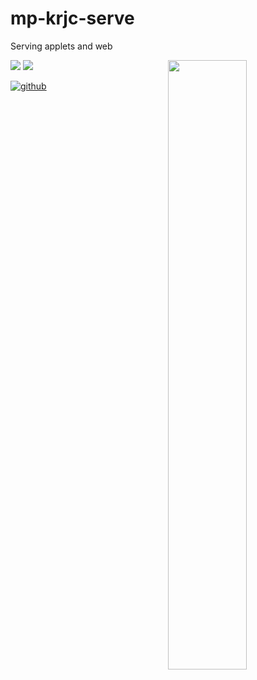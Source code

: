 # mp-krjc-serve
Serving applets and web

[<img align="right" width="50%" src="https://github-readme-stats.vercel.app/api?username=CNZN&theme=dark&show_icons=true">](https://metrics.lecoq.io/CNZN?template=classic)
[![](http://progressed.io/bar/28?title=completed)]()
[![](http://progressed.io/bar/28)]()

[![github](https://img.shields.io/badge/github-CNZN-brightgreen.svg)](https://github.com/CNZN)
